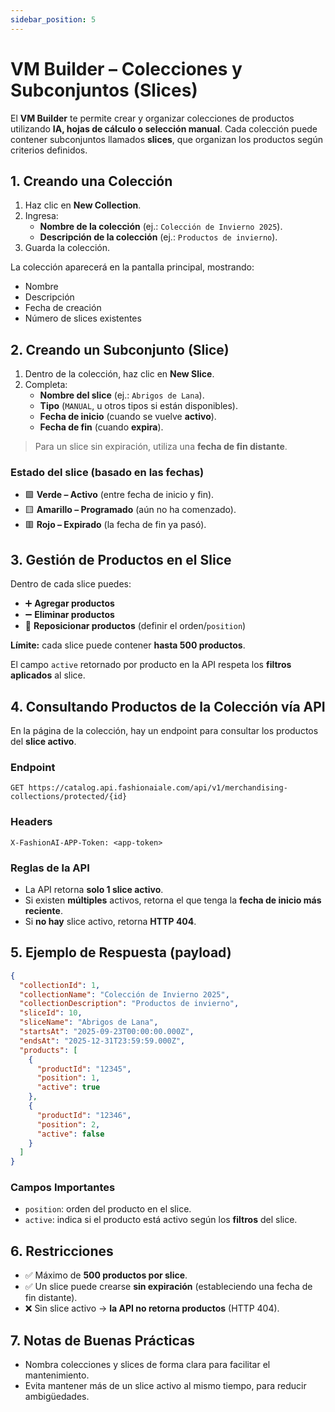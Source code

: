 ```yaml
---
sidebar_position: 5
---
```


# VM Builder – Colecciones y Subconjuntos (Slices)

El **VM Builder** te permite crear y organizar colecciones de productos utilizando **IA, hojas de cálculo o selección manual**.
Cada colección puede contener subconjuntos llamados **slices**, que organizan los productos según criterios definidos.

## 1. Creando una Colección

1. Haz clic en **New Collection**.
2. Ingresa:
   - **Nombre de la colección** (ej.: `Colección de Invierno 2025`).
   - **Descripción de la colección** (ej.: `Productos de invierno`).
3. Guarda la colección.

La colección aparecerá en la pantalla principal, mostrando:
- Nombre
- Descripción
- Fecha de creación
- Número de slices existentes

## 2. Creando un Subconjunto (Slice)

1. Dentro de la colección, haz clic en **New Slice**.
2. Completa:
   - **Nombre del slice** (ej.: `Abrigos de Lana`).
   - **Tipo** (`MANUAL`, u otros tipos si están disponibles).
   - **Fecha de inicio** (cuando se vuelve **activo**).
   - **Fecha de fin** (cuando **expira**).

> Para un slice sin expiración, utiliza una **fecha de fin distante**.

### Estado del slice (basado en las fechas)
- 🟩 **Verde – Activo** (entre fecha de inicio y fin).
- 🟨 **Amarillo – Programado** (aún no ha comenzado).
- 🟥 **Rojo – Expirado** (la fecha de fin ya pasó).

## 3. Gestión de Productos en el Slice

Dentro de cada slice puedes:
- ➕ **Agregar productos**
- ➖ **Eliminar productos**
- 🔀 **Reposicionar productos** (definir el orden/`position`)

**Límite:** cada slice puede contener **hasta 500 productos**.

El campo `active` retornado por producto en la API respeta los **filtros aplicados** al slice.

## 4. Consultando Productos de la Colección vía API

En la página de la colección, hay un endpoint para consultar los productos del **slice activo**.

### Endpoint
```http
GET https://catalog.api.fashionaiale.com/api/v1/merchandising-collections/protected/{id}
```

### Headers
```http
X-FashionAI-APP-Token: <app-token>
```

### Reglas de la API
- La API retorna **solo 1 slice activo**.
- Si existen **múltiples** activos, retorna el que tenga la **fecha de inicio más reciente**.
- Si **no hay** slice activo, retorna **HTTP 404**.

## 5. Ejemplo de Respuesta (payload)

```json
{
  "collectionId": 1,
  "collectionName": "Colección de Invierno 2025",
  "collectionDescription": "Productos de invierno",
  "sliceId": 10,
  "sliceName": "Abrigos de Lana",
  "startsAt": "2025-09-23T00:00:00.000Z",
  "endsAt": "2025-12-31T23:59:59.000Z",
  "products": [
    {
      "productId": "12345",
      "position": 1,
      "active": true
    },
    {
      "productId": "12346",
      "position": 2,
      "active": false
    }
  ]
}
```

### Campos Importantes
- `position`: orden del producto en el slice.
- `active`: indica si el producto está activo según los **filtros** del slice.

## 6. Restricciones

- ✅ Máximo de **500 productos por slice**.
- ✅ Un slice puede crearse **sin expiración** (estableciendo una fecha de fin distante).
- ❌ Sin slice activo → **la API no retorna productos** (HTTP 404).

## 7. Notas de Buenas Prácticas

- Nombra colecciones y slices de forma clara para facilitar el mantenimiento.
- Evita mantener más de un slice activo al mismo tiempo, para reducir ambigüedades.